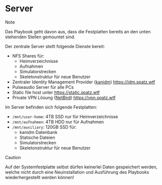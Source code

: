 # Server

> [!NOTE]
> Das Playbook geht davon aus, dass die Festplatten bereits an den unten stehenden Stellen gemountet sind.

Der zentrale Server stellt folgende Dienste bereit:

- NFS Shares für:
  - Heimverzeichnisse
  - Aufnahmen
  - Simulatorstrecken
  - Skeletonstruktur für neue Benutzer
- Zentraler Identity Management Provider ([kanidm](https://kanidm.com/)) https://idm.spatz.wtf
- Pulseaudio Server für alle PCs
- Static file host unter https://static.spatz.wtf
- Private VPN Lösung ([NetBird](https://netbird.io)) https://vpn.spatz.wtf


Im Server befinden sich folgende Festplatten:
- `/mnt/user-home`: 4TB SSD nur für Heimverzeichnisse
- `/mnt/aufnahmen`: 4TB HDD nur für Aufnahmen
- `/mnt/auxiliary`: 120GB SSD für:
  - kanidm Datenbank
  - Statische Dateien
  - Simulatorstrecken
  - Skeletonstruktur für neue Benutzer

> [!CAUTION]
> Auf der Systemfestplatte selbst dürfen keinerlei Daten gespeichert werden, welche nicht durch eine Neuinstallation und Ausführung des Playbooks wiederhergestellt werden können!
